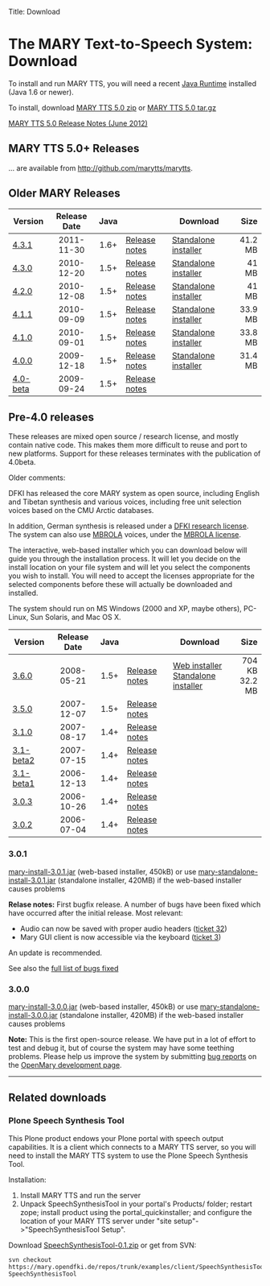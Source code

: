 Title: Download

# The MARY Text-to-Speech System: Download

To install and run MARY TTS, you will need a recent [Java Runtime](http://www.java.com/getjava) installed (Java 1.6 or newer).

To install, download [MARY TTS 5.0 zip](https://github.com/downloads/marytts/marytts/marytts-5.0.zip) or [MARY TTS 5.0 tar.gz](https://github.com/downloads/marytts/marytts/marytts-5.0.tar.gz)

[MARY TTS 5.0 Release Notes (June 2012)](https://github.com/marytts/marytts/wiki/MARY-TTS-5.0)

## MARY TTS 5.0+ Releases

... are available from http://github.com/marytts/marytts.

## Older MARY Releases

| Version | Release Date | Java | | Download | Size |
|---|:---:|:---:|---|---|---:|
| [4.3.1](https://github.com/marytts/marytts/releases/tag/v4.3.1) | 2011-11-30 | 1.6+ | [Release notes](releasenotes-4.3.1.html) | [Standalone installer](http://mary.dfki.de/download/4.3.1/openmary-standalone-install-4.3.1.jar) | 41.2 MB |
| [4.3.0](https://github.com/marytts/marytts/releases/tag/v4.3.0) | 2010-12-20 | 1.5+ | [Release notes](releasenotes-4.3.0.html) | [Standalone installer](http://mary.dfki.de/download/4.3.0/openmary-standalone-install-4.3.0.jar) | 41 MB   |
| [4.2.0](https://github.com/marytts/marytts/releases/tag/v4.2.0) | 2010-12-08 | 1.5+ | [Release notes](releasenotes-4.2.0.html) | [Standalone installer](http://mary.dfki.de/download/4.2.0/openmary-standalone-install-4.2.0.jar) | 41 MB   |
| [4.1.1](https://github.com/marytts/marytts/releases/tag/v4.1.1) | 2010-09-09 | 1.5+ | [Release notes](releasenotes-4.1.1.html) | [Standalone installer](http://mary.dfki.de/download/4.1.1/openmary-standalone-install-4.1.1.jar) | 33.9 MB |
| [4.1.0](https://github.com/marytts/marytts/releases/tag/v4.1.0) | 2010-09-01 | 1.5+ | [Release notes](releasenotes-4.1.0.html) | [Standalone installer](http://mary.dfki.de/download/4.1.0/openmary-standalone-install-4.1.0.jar) | 33.8 MB |
| [4.0.0](https://github.com/marytts/marytts/releases/tag/v4.0.0) | 2009-12-18 | 1.5+ | [Release notes](releasenotes-4.0.0.html) | [Standalone installer](http://mary.dfki.de/download/4.0.0/openmary-standalone-install-4.0.0.jar) | 31.4 MB |
| [4.0-beta](https://github.com/marytts/marytts/releases/tag/v4.0beta) | 2009-09-24 | 1.5+ | [Release notes](releasenotes-4.0-beta.html) | | |

## Pre-4.0 releases

These releases are mixed open source / research license, and mostly contain native code.
This makes them more difficult to reuse and port to new platforms.
Support for these releases terminates with the publication of 4.0beta.

Older comments:

DFKI has released the core MARY system as open source, including English and Tibetan synthesis and various voices, including free unit selection voices based on the CMU Arctic databases.

In addition, German synthesis is released under a [DFKI research license](http://mary.dfki.de/download/DFKI%20MARY%20software%20user%20agreement.html).
The system can also use [MBROLA](http://tcts.fpms.ac.be/synthesis/mbrola.html) voices, under the [MBROLA license](http://mary.dfki.de/download/Mbrola%20software%20user%20agreement.html).

The interactive, web-based installer which you can download below will guide you through the installation process.
It will let you decide on the install location on your file system and will let you select the components you wish to install.
You will need to accept the licenses appropriate for the selected components before these will actually be downloaded and installed.

The system should run on MS Windows (2000 and XP, maybe others), PC-Linux, Sun Solaris, and Mac OS X.

| Version | Release Date | Java | | Download | Size |
|---|:---:|:---:|---|---|---:|
| [3.6.0](https://github.com/marytts/marytts/releases/tag/v3.6.0) | 2008-05-21 | 1.5+ | [Release notes](releasenotes-3.6.0.html) | [Web installer](http://mary.dfki.de/download/mary-install-3.6.0.jar)<br/>[Standalone installer](http://mary.dfki.de/download/mary-standalone-install-3.6.0.jar) | 704 KB<br/>32.2 MB |
| [3.5.0](https://github.com/marytts/marytts/releases/tag/v3.5.0) | 2007-12-07 | 1.5+ | [Release notes](releasenotes-3.5.0.html) | | |
| [3.1.0](https://github.com/marytts/marytts/releases/tag/v3.1.0) | 2007-08-17 | 1.4+ | [Release notes](releasenotes-3.1.0.html) | | |
| [3.1-beta2](https://github.com/marytts/marytts/releases/tag/v3.1beta2) | 2007-07-15 | 1.4+ | [Release notes](releasenotes-3.1-beta2.html) | | |
| [3.1-beta1](https://github.com/marytts/marytts/releases/tag/v3.1beta1) | 2006-12-13 | 1.4+ | [Release notes](releasenotes-3.1-beta1.html) | | |
| [3.0.3](https://github.com/marytts/marytts/releases/tag/v3.0.3) | 2006-10-26 | 1.4+ | [Release notes](releasenotes-3.0.3.html) | | |
| [3.0.2](https://github.com/marytts/marytts/releases/tag/v3.0.2) | 2006-07-04 | 1.4+ | [Release notes](releasenotes-3.0.2.html) | | |

### 3.0.1

[mary-install-3.0.1.jar](http://mary.dfki.de/download/mary-install-3.0.1.jar) (web-based installer, 450kB) or use [mary-standalone-install-3.0.1.jar](http://mary.dfki.de/download/mary-standalone-install-3.0.1.jar) (standalone installer, 420MB) if the web-based installer causes problems

**Relase notes:**
First bugfix release.
A number of bugs have been fixed which have occurred after the initial release.
Most relevant:

* Audio can now be saved with proper audio headers ([ticket 32](http://mary.opendfki.de/ticket/32))
* Mary GUI client is now accessible via the keyboard ([ticket 3](http://mary.opendfki.de/ticket/3))

An update is recommended.

See also the [full list of bugs fixed](http://mary.opendfki.de/query?status=closed&amp;milestone=3.0.1&amp;order=priority)

### 3.0.0

[mary-install-3.0.0.jar](http://mary.dfki.de/download/mary-install-3.0.0.jar) (web-based installer, 450kB) or use [mary-standalone-install-3.0.0.jar](http://mary.dfki.de/download/mary-standalone-install-3.0.0.jar) (standalone installer, 420MB) if the web-based installer causes problems

**Note:**
This is the first open-source release.
We have put in a lot of effort to test and debug it, but of course the system may have some teething problems.
Please help us improve the system by submitting [bug reports](http://mary.opendfki.de/newticket) on the [OpenMary development page](http://mary.opendfki.de/).

--------

## Related downloads

### Plone Speech Synthesis Tool

This Plone product endows your Plone portal with speech output capabilities.
It is a client which connects to a MARY TTS server, so you will need to install the MARY TTS system to use the Plone Speech Synthesis Tool.

Installation:
1. Install MARY TTS and run the server
2. Unpack SpeechSynthesisTool in your portal's Products/ folder;
   restart zope;
   install product using the portal_quickinstaller;
   and configure the location of your MARY TTS server under "site setup"->"SpeechSynthesisTool Setup".

Download [SpeechSynthesisTool-0.1.zip](http://mary.dfki.de/download/SpeechSynthesisTool-0.1.zip) or get from SVN:

    svn checkout https://mary.opendfki.de/repos/trunk/examples/client/SpeechSynthesisTool SpeechSynthesisTool
